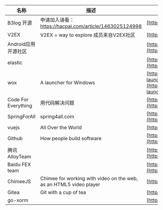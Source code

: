 |名称|描述|站点|Github|
|--|-----|---------|--------|
|B3log 开源|申请加入请看： https://hacpai.com/article/1463025124998|[https://b3log.org](https://b3log.org)|[b2log](https://github.com/b3log)|
|V2EX|V2EX = way to explore 成员来自V2EX社区|[https://v2ex.com](https://v2ex.com)|[v2git](https://github.com/v2git)|
|Android应用开源社区||[http://www.micode.net](http://www.micode.net)|[micode](https://github.com/MiCode/)|
|elastic||[https://www.elastic.co](https://www.elastic.co)|[elastic](https://github.com/elastic)|
|wox|A launcher for Windows|[https://github.com/organizations/Wox-launcher](https://github.com/organizations/Wox-launcher)|[Wox-launcher](https://github.com/Wox-launcher)|
|Code For Everything|用代码解决问题|[https://code4everything.org/](https://code4everything.org/)|[code4everything](https://github.com/code4everything)|
|SpringForAll|spring4all.com|[http://www.spring4all.com](http://www.spring4all.com)|[spring4all](https://github.com/springforall)|
|vuejs|All Over the World|[https://vuejs.org](https://vuejs.org)|[vuejs](https://github.com/vuejs)|
|Github|How people build software|[https://github.com/about](https://github.com/about)|[github](https://github.com/github)|
|腾讯 AlloyTeam||[http://www.alloyteam.com/](http://www.alloyteam.com/)|[alloyteam](https://github.com/alloyteam)|
|Baidu FEX team||[http://fex.baidu.com/](http://fex.baidu.com/)|[fex](https://github.com/fex-team/)|
|ChimeeJS|Chimee for working with video on the web, as an HTML5 video player|[http://chimee.org/](http://chimee.org/)|[Chimeejs](https://github.com/Chimeejs)|
|Gitea|Git with a cup of tea|[https://gitea.io](https://gitea.io)|[go-gitea](https://github.com/go-gitea)|
|go-xorm||[http://xorm.io](http://xorm.io)|[go-xorm](https://github.com/go-xorm)|